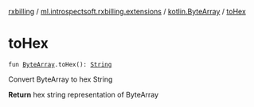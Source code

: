 [rxbilling](../../index.md) / [ml.introspectsoft.rxbilling.extensions](../index.md) / [kotlin.ByteArray](index.md) / [toHex](./to-hex.md)

# toHex

`fun `[`ByteArray`](https://kotlinlang.org/api/latest/jvm/stdlib/kotlin/-byte-array/index.html)`.toHex(): `[`String`](https://kotlinlang.org/api/latest/jvm/stdlib/kotlin/-string/index.html)

Convert ByteArray to hex String

**Return**
hex string representation of ByteArray

